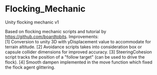 # Flocking_Mechanic
Unity flocking mechanic v1

Based on flocking mechanic scripts and tutorial by https://github.com/boardtobits. 
Improvements:  
  [1] Conversion to unity 3D with yDisplacement value to accommodate for terrain altitude. 
  [2] Avoidance scripts takes into consideration box or capsule collider dimensions for improved accuracy. 
  [3] SteeringCohesion script tracks the position of a "follow target" (can be used to drive the flock). 
  [4] Smooth dampen implemented in the move function which fixed the flock agent glittering. 

